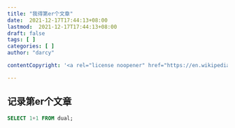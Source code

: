 ```yaml
---
title: "我得第er个文章"
date:  2021-12-17T17:44:13+08:00
lastmod:  2021-12-17T17:44:13+08:00
draft: false
tags: [ ]
categories: [ ]
author: "darcy"

contentCopyright: '<a rel="license noopener" href="https://en.wikipedia.org/wiki/Wikipedia:Text_of_Creative_Commons_Attribution-ShareAlike_3.0_Unported_License" target="_blank">Creative Commons Attribution-ShareAlike License</a>'

---
```


## 记录第er个文章
```sql
SELECT 1+1 FROM dual;
```